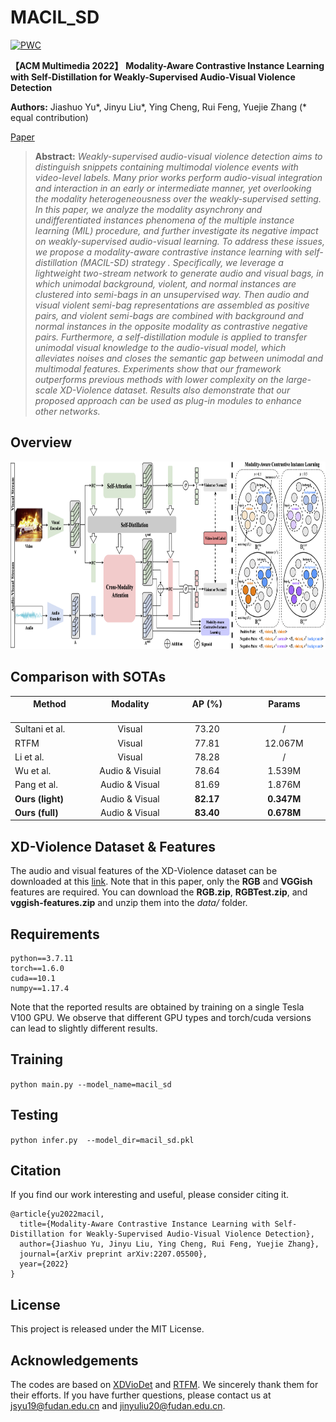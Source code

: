 # MACIL_SD  

[![PWC](https://img.shields.io/endpoint.svg?url=https://paperswithcode.com/badge/modality-aware-contrastive-instance-learning/anomaly-detection-in-surveillance-videos-on-2)](https://paperswithcode.com/sota/anomaly-detection-in-surveillance-videos-on-2?p=modality-aware-contrastive-instance-learning) 


**【ACM Multimedia 2022】** **Modality-Aware Contrastive Instance Learning with Self-Distillation for Weakly-Supervised Audio-Visual Violence Detection**  


**Authors:** Jiashuo Yu*, Jinyu Liu*, Ying Cheng, Rui Feng, Yuejie Zhang (* equal contribution)  

[Paper](https://arxiv.org/abs/2207.05500)  

> **Abstract:** 
>*Weakly-supervised audio-visual violence detection aims to distinguish snippets containing multimodal violence events with video-level labels. Many prior works perform audio-visual integration and interaction in an early or intermediate manner, yet overlooking the modality heterogeneousness over the weakly-supervised setting. In this paper, we analyze the modality asynchrony and undifferentiated instances phenomena of the multiple instance learning (MIL) procedure, and further investigate its negative impact on weakly-supervised audio-visual learning. To address these issues, we propose a modality-aware contrastive instance learning with self-distillation (MACIL-SD) strategy . Specifically, we leverage a lightweight two-stream network to generate audio and visual bags, in which unimodal background, violent, and normal instances are clustered into semi-bags in an unsupervised way. Then audio and visual violent semi-bag representations are assembled as positive pairs, and violent semi-bags are combined with background and normal instances in the opposite modality as contrastive negative pairs. Furthermore, a self-distillation module is applied to transfer unimodal visual knowledge to the audio-visual model, which alleviates noises and closes the semantic gap between unimodal and multimodal features. Experiments show that our framework outperforms previous methods with lower complexity on the large-scale XD-Violence dataset. Results also demonstrate that our proposed approach can be used as plug-in modules to enhance other networks.* 


## Overview

<p align="center">
    <img src=overview.png width="800" height="300"/>
</p>

## Comparison with SOTAs

| Method <img width=300> | Modality <img width=300>|AP (%) <img width=300>| Params <img width=300>|
| ----------| :------: | :----:| :----: |
| Sultani et al. | Visual | 73.20 | / |
| RTFM | Visual | 77.81 |12.067M |
| Li et al. | Visual | 78.28 | /|
| Wu et al. | Audio & Visuial | 78.64 |1.539M |
| Pang et al.| Audio & Visual | 81.69 | 1.876M|
| **Ours (light)**| Audio & Visual | **82.17** | **0.347M**|
| **Ours (full)**| Audio & Visual | **83.40** | **0.678M**|

## XD-Violence Dataset & Features  

The audio and visual features of the XD-Violence dataset can be downloaded at this [link](https://roc-ng.github.io/XD-Violence/). Note that in this paper, only the **RGB** and **VGGish** features are required. You can download the **RGB.zip**, **RGBTest.zip**, and **vggish-features.zip** and unzip them into the *data/* folder.  

## Requirements  

    python==3.7.11  
    torch==1.6.0  
    cuda==10.1  
    numpy==1.17.4
  
Note that the reported results are obtained by training on a single Tesla V100 GPU. We observe that different GPU types and torch/cuda versions can lead to slightly different results.  

## Training

`python main.py --model_name=macil_sd`  

## Testing

`python infer.py  --model_dir=macil_sd.pkl`  

## Citation  

If you find our work interesting and useful, please consider citing it.  

    @article{yu2022macil,
      title={Modality-Aware Contrastive Instance Learning with Self-Distillation for Weakly-Supervised Audio-Visual Violence Detection},
      author={Jiashuo Yu, Jinyu Liu, Ying Cheng, Rui Feng, Yuejie Zhang},
      journal={arXiv preprint arXiv:2207.05500},
      year={2022}
    }  

## License

This project is released under the MIT License.

## Acknowledgements  

The codes are based on [XDVioDet](https://github.com/Roc-Ng/XDVioDet) and [RTFM](https://github.com/tianyu0207/RTFM). We sincerely thank them for their efforts. If you have further questions, please contact us at jsyu19@fudan.edu.cn and jinyuliu20@fudan.edu.cn.  
